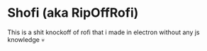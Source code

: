 # Shofi (aka RipOffRofi)

This is a shit knockoff of rofi that i made in electron without any js knowledge :skull:
